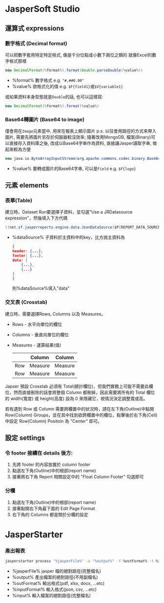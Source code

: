 # JasperSoft Studio

## 運算式 expressions

### 數字格式 (Decimal format)

可以把數字套用特定特定格式, 像是千分位點或小數下兩位之類的
就像Excel的數字格式那樣

```java
new DecimalFormat(%format%).format(Double.parseDouble(%value%))
```
- %format% 數字格式 e.g. `"#,##0.00"`
- %value% 欲格式化的值 e.g. `$F{field1}`或`$V{variable1}`

或如果資料本身型態就是`Double`的話, 也可以這樣寫:
```java
new DecimalFormat(%format%).format(%value%)
```

### Base64轉圖片 (Base64 to image)

僅會用在`Image`元素當中, 用來在報表上顯示圖片
p.s. 以往會用路徑的方式來帶入圖片, 需要先將圖片另存於伺服器較沒效率; 隨著改用MongoDB, 檔案(Binary)可以直接存入資料庫之後, 改成以Base64字串作為資料, 直接讓Jasper讀取字串, 做起來較為方便

```java
new java.io.ByteArrayInputStream(org.apache.commons.codec.binary.Base64.decodeBase64(%value%.getBytes()))
```
- %value% 要轉成圖片的Base64字串, 可以是`Field` e.g. `$F{logo}`

## 元素 elements

### 表單(Table)

建立時，Dataset Run要選擇子資料，並勾選"Use a JRDatasource expression"，然後填入下方代碼

```java
((net.sf.jasperreports.engine.data.JsonDataSource)$P{REPORT_DATA_SOURCE}).subDataSource(%dataSource%)
```

- %dataSource% 子資料於主資料中的key，比方說主資料為
	```json
	{	
  	header: {...},
    footer: {...},
  	data: [
  		{...},
  		{...}
  	]
  }
  ```
  
  則%dataSource%填入"data"

### 交叉表 (Crosstab)

建立時，需要選擇Rows, Columns 以及 Measures。

- Rows - 水平向單位的欄位

- Columns - 垂直向單位的欄位

- Measures - 運算結果(值)

  |      | Column  | Column  |
  | ---- | ------- | ------- |
  | Row  | Measure | Measure |
  | Row  | Measure | Measure |

Japser 預設 Crosstab 必須有 Total(總計欄位)，但我們實務上可能不需要此欄位，然而直接刪除的話會將整個 Column 都刪掉，因此需要將所有的 Total 欄位的 width(寬度) 或 height(高度) 設為 0 來隱藏它，視情況決定調整寬或高。

若有遇到 Row 或 Column 需要跨欄置中的狀況時，請在左下角(Outline)中點開 Row(Column) Groups，並在其中找到欲跨欄置中的欄位，點擊後於右下角(Cell)中設定 Row(Column) Positoin 為 "Center" 即可。

## 設定 settings

### 令 footer 接續在 details 後方:

1. 先將 footer 的內容放置於 column footer
2. 點選左下角(Outline)中的根部(report name)
3. 接著將右下角 Report 相關設定中的 "Float Column Footer" 勾選即可

### 分欄

1. 點選左下角(Outline)中的根部(report name)
2. 接著點開右下角最下面的 Edit Page Format
3. 右下角的 Columns 都是關於分欄的設定

# JasperStarter

### 產出報表

```sh
jasperstarter process "%jasperFile%" -o "%output%" -f %outFormat% -t %inputFormat% --data-file %input%
```

- %jasperFile% jasper 檔的絕對路徑(完整檔名)
- %output% 產出檔案的絕對路徑(不用副檔名)
- %outFormat% 輸出格式(pdf, xlsx, docx, ...etc)
- %inputFormat% 輸入格式(json, csv, ...etc)
- %input% 輸入檔案的絕對路徑(完整檔名)
